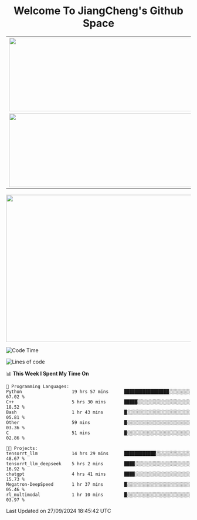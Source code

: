 <h1 align="center">Welcome To JiangCheng's Github Space</h1>

<table align="center" frame="void" rules="none" >
  <tr>
    <td>
      <div align="center"> <img height="200px" width="500px"  src="https://github-readme-stats.vercel.app/api?username=thisjiang&hide_title=true&hide_border=true&layout=compact&show_icons=trueline_height=21&text_color=000&icon_color=000&bg_color=0,ea6161,ffc64d,fffc4d,52fa5a&theme=graywhite" /> </div>
    </td>
    <td>
      <div align="center"> <img height="200px" width="500px" src="https://github-readme-stats.vercel.app/api/top-langs/?username=thisjiang&hide_title=true&hide_border=true&layout=compact&langs_count=6&text_color=000&icon_color=fff&bg_color=0,52fa5a,4dfcff,c64dff&theme=graywhite" /> </div>
    </td>
  </tr>
  <tr>
    <td>
      <div align="center"> <img height="200px" width="500px" src="https://github-readme-streak-stats.herokuapp.com/?user=thisjiang&hide_title=true&hide_border=true&layout=compact&langs_count=6" /> </div>
    </td>
    <td>
      <div align="center"> 
      <a href="https://github.com/" target="_blank"><img style="margin: 10px" src="https://profilinator.rishav.dev/skills-assets/git-scm-icon.svg" alt="Git" height="50" /></a>  
      <a href="https://www.linux.org/" target="_blank"><img style="margin: 10px" src="https://profilinator.rishav.dev/skills-assets/linux-original.svg" alt="Linux" height="50" /></a>  
      <a href="https://www.gnu.org/software/bash/" target="_blank"><img style="margin: 10px" src="https://profilinator.rishav.dev/skills-assets/gnu_bash-icon.svg" alt="Bash" height="50" /></a>  
      </div>
    </td>
  </tr>
</table>

<div align="center"> <img height="400px" width="1000px" src="https://github-readme-activity-graph.cyclic.app/graph?username=thisjiang&theme=react&hide_title=true&hide_border=true&layout=compact&langs_count=6" /> </div></td>

<!--START_SECTION:waka-->
![Code Time](http://img.shields.io/badge/Code%20Time-1%2C783%20hrs%2026%20mins-blue)

![Lines of code](https://img.shields.io/badge/From%20Hello%20World%20I%27ve%20Written-218.2%20thousand%20lines%20of%20code-blue)

📊 **This Week I Spent My Time On** 

```text
💬 Programming Languages: 
Python                   19 hrs 57 mins      █████████████████░░░░░░░░   67.02 % 
C++                      5 hrs 30 mins       █████░░░░░░░░░░░░░░░░░░░░   18.52 % 
Bash                     1 hr 43 mins        █░░░░░░░░░░░░░░░░░░░░░░░░   05.81 % 
Other                    59 mins             █░░░░░░░░░░░░░░░░░░░░░░░░   03.36 % 
C                        51 mins             █░░░░░░░░░░░░░░░░░░░░░░░░   02.86 % 

🐱‍💻 Projects: 
tensorrt_llm             14 hrs 29 mins      ████████████░░░░░░░░░░░░░   48.67 % 
tensorrt_llm_deepseek    5 hrs 2 mins        ████░░░░░░░░░░░░░░░░░░░░░   16.92 % 
chatgpt                  4 hrs 41 mins       ████░░░░░░░░░░░░░░░░░░░░░   15.73 % 
Megatron-DeepSpeed       1 hr 37 mins        █░░░░░░░░░░░░░░░░░░░░░░░░   05.46 % 
rl_multimodal            1 hr 10 mins        █░░░░░░░░░░░░░░░░░░░░░░░░   03.97 % 
```


 Last Updated on 27/09/2024 18:45:42 UTC
<!--END_SECTION:waka-->
